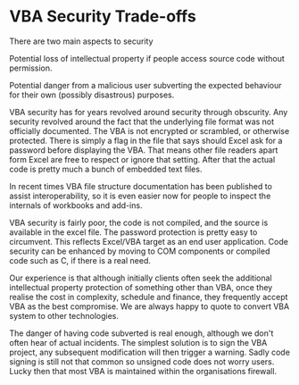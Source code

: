 <!-- http://codematic.net/excel-development/excel-vba/excel-vba-Security.htm -->

# VBA Security Trade-offs

There are two main aspects to security

Potential loss of intellectual property if people access source code without permission.

Potential danger from a malicious user subverting the expected behaviour for their own (possibly disastrous) purposes.

VBA security has for years revolved around security through obscurity. Any security revolved around the fact that the underlying file format was not officially documented. The VBA is not encrypted or scrambled, or otherwise protected. There is simply a flag in the file that says should Excel ask for a password before displaying the VBA. That means other file readers apart form Excel are free to respect or ignore that setting. After that the actual code is pretty much a bunch of embedded text files.

In recent times VBA file structure documentation has been published to assist interoperability, so it is even easier now for people to inspect the internals of workbooks and add-ins.

VBA security is fairly poor, the code is not compiled, and the source is available in the excel file. The password protection is pretty easy to circumvent. This reflects Excel/VBA target as an end user application. Code security can be enhanced by moving to COM components or compiled code such as C, if there is a real need.

Our experience is that although initially clients often seek the additional intellectual property protection of something other than VBA, once they realise the cost in complexity, schedule and finance, they frequently accept VBA as the best compromise. We are always happy to quote to convert VBA system to other technologies.

The danger of having code subverted is real enough, although we don't often hear of actual incidents. The simplest solution is to sign the VBA project, any subsequent modification will then trigger a warning. Sadly code signing is still not that common so unsigned code does not worry users. Lucky then that most VBA is maintained within the organisations firewall.
